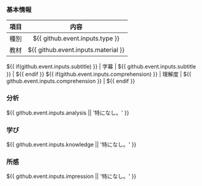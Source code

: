 ### 基本情報
| 項目 | 内容 |
| --- | :---: |
| 種別 | ${{ github.event.inputs.type }} |
| 教材 | ${{ github.event.inputs.material }} |
${{ if(github.event.inputs.subtitle) }}
| 字幕 | ${{ github.event.inputs.subtitle }} |
${{ endif }}
${{ if(github.event.inputs.comprehension) }}
| 理解度 | ${{ github.event.inputs.comprehension }} |
${{ endif }}

### 分析
${{ github.event.inputs.analysis || '特になし。' }}

### 学び
${{ github.event.inputs.knowledge || '特になし。' }}

### 所感
${{ github.event.inputs.impression || '特になし。' }}
